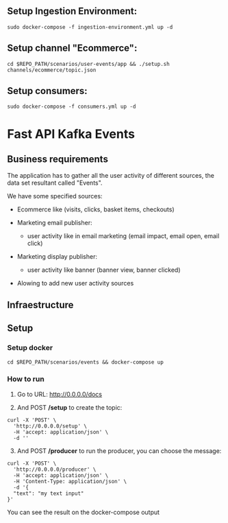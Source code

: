 ## Setup Ingestion Environment:

```
sudo docker-compose -f ingestion-environment.yml up -d
```

## Setup channel "Ecommerce":

```
cd $REPO_PATH/scenarios/user-events/app && ./setup.sh channels/ecommerce/topic.json
```

## Setup consumers:

```
sudo docker-compose -f consumers.yml up -d
```

# Fast API Kafka Events




## Business requirements

  The application has to gather all the user activity of different sources, the data set resultant called "Events".

  We have some specified sources:

  - Ecommerce like (visits, clicks, basket items, checkouts)
  - Marketing email publisher:
    - user activity like in email marketing (email impact, email open, email click)
  - Marketing display publisher:
    - user activity like banner (banner view, banner clicked)

  - Alowing to add new user activity sources

## Infraestructure


## Setup

### Setup docker

```
cd $REPO_PATH/scenarios/events && docker-compose up
```
### How to run

1. Go to URL: http://0.0.0.0/docs

2. And POST **/setup** to create the topic:

```
curl -X 'POST' \
  'http://0.0.0.0/setup' \
  -H 'accept: application/json' \
  -d ''
```

3. And POST **/producer** to run the producer, you can choose the message:

```
curl -X 'POST' \
  'http://0.0.0.0/producer' \
  -H 'accept: application/json' \
  -H 'Content-Type: application/json' \
  -d '{
  "text": "my text input"
}'
```

You can see the result on the docker-compose output
